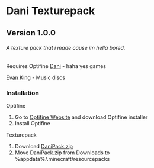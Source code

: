 # Dani Texturepack
## Version 1.0.0
###### A texture pack that i made cause im hella bored.
Requires Optifine
[Dani](https://www.youtube.com/channel/UCIabPXjvT5BVTxRDPCBBOOQ) - haha yes games

[Evan King](https://www.youtube.com/channel/UCT1ZkP03V18LmOj8zbyP-Dw) - Music discs





### Installation

Optifine
1. Go to [Optifine Website](https://www.optifine.net/home) and download Optifine installer
2. Install Optifine


Texturepack
1. Download [DaniPack.zip](https://github.com/mariyt10/DaniTexturepack/raw/main/DaniPack.zip)
2. Move DaniPack.zip from Downloads to %appdata%/.minecraft/resourcepacks

